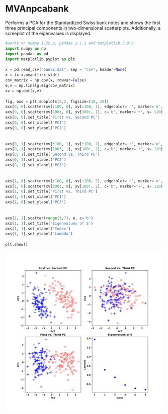 # MVAnpcabank
Performs a PCA for the Standardized Swiss bank notes and shows the first three
principal components in two-dimensional scatterplots. Additionally, a screeplot of the eigenvalues
is displayed.

```python
#works on numpy 1.25.2, pandas 2.1.1 and matplotlib 3.8.0
import numpy as np
import pandas as pd
import matplotlib.pyplot as plt

x = pd.read_csv("bank2.dat", sep = "\s+", header=None)
x = (x-x.mean())/x.std()
cov_matrix = np.cov(x, rowvar=False)
e,v = np.linalg.eig(cov_matrix)
xv = np.dot(x,v)

fig, axs = plt.subplots(2,2, figsize=(10, 10))
axs[0, 0].scatter(xv[:100, 0], xv[:100, 1], edgecolor='r', marker='o', facecolors= 'w')
axs[0, 0].scatter(xv[100:, 0], xv[100:, 1], c='b', marker='+', s= 110)
axs[0, 0].set_title('First vs. Second PC')
axs[0, 0].set_xlabel('PC1')
axs[0, 0].set_ylabel('PC2')


axs[0, 1].scatter(xv[:100, 1], xv[:100, 2], edgecolor='r', marker='o', facecolors= 'w')
axs[0, 1].scatter(xv[100:, 1], xv[100:, 2], c='b', marker='+', s= 110)
axs[0, 1].set_title('Second vs. Third PC')
axs[0, 1].set_xlabel('PC2')
axs[0, 1].set_ylabel('PC3')


axs[1, 0].scatter(xv[:100, 0], xv[:100, 2], edgecolor='r', marker='o', facecolors= 'w')
axs[1, 0].scatter(xv[100:, 0], xv[100:, 2], c='b', marker='+', s= 110)
axs[1, 0].set_title('First vs. Third PC')
axs[1, 0].set_xlabel('PC1')
axs[1, 0].set_ylabel('PC3')


axs[1, 1].scatter(range(1,7), e, c='b')
axs[1, 1].set_title('Eigenvalues of S')
axs[1, 1].set_xlabel('Index')
axs[1, 1].set_ylabel('Lambda')

plt.show()
```
![MVAnpcabank](MVAnpcabank_python.png)